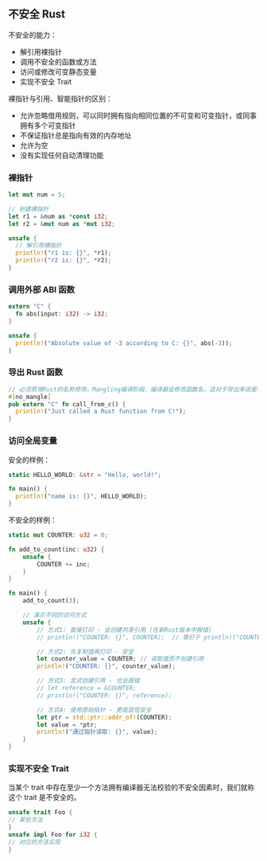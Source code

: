 ## 不安全 Rust

不安全的能力：

- 解引用裸指针
- 调用不安全的函数或方法
- 访问或修改可变静态变量
- 实现不安全 Trait

裸指针与引用、智能指针的区别：

- 允许忽略借用规则，可以同时拥有指向相同位置的不可变和可变指针，或同事拥有多个可变指针
- 不保证指针总是指向有效的内存地址
- 允许为空
- 没有实现任何自动清理功能

### 裸指针

```rust
let mut num = 5;

// 创建裸指针
let r1 = &num as *const i32;
let r2 = &mut num as *mut i32;

unsafe {
  // 解引用裸指针
  println!("r1 is: {}", *r1);
  println!("r2 is: {}", *r2);
}
```

### 调用外部 ABI 函数

```rust
extern "C" {
  fn abs(input: i32) -> i32;
}

unsafe {
  println!("Absolute value of -3 according to C: {}", abs(-3));
}
```

### 导出 Rust 函数

```rust
// 必须禁用Rust的名称修饰，Mangling编译阶段，编译器会修改函数名，这对于导出来说是不可接受的，no_mangle告诉编译器不要修改函数名
#[no_mangle]
pub extern "C" fn call_from_c() {
  println!("Just called a Rust function from C!");
}
```

### 访问全局变量

安全的样例：

```rust
static HELLO_WORLD: &str = "Hello, world!";

fn main() {
  println!("name is: {}", HELLO_WORLD);
}
```

不安全的样例：

```rust
static mut COUNTER: u32 = 0;

fn add_to_count(inc: u32) {
    unsafe {
        COUNTER += inc;
    }
}

fn main() {
    add_to_count(3);

    // 演示不同的访问方式
    unsafe {
        // 方式1: 直接打印 - 会创建共享引用 (在新Rust版本中报错)
        // println!("COUNTER: {}", COUNTER);  // 等价于 println!("COUNTER: {}", &COUNTER);

        // 方式2: 先复制值再打印 - 安全
        let counter_value = COUNTER; // 读取值而不创建引用
        println!("COUNTER: {}", counter_value);

        // 方式3: 显式创建引用 - 也会报错
        // let reference = &COUNTER;
        // println!("COUNTER: {}", reference);

        // 方式4: 使用原始指针 - 更底层但安全
        let ptr = std::ptr::addr_of!(COUNTER);
        let value = *ptr;
        println!("通过指针读取: {}", value);
    }
}
```

### 实现不安全 Trait

当某个 trait 中存在至少一个方法拥有编译器无法校验的不安全因素时，我们就称这个 trait 是不安全的。

```rust
unsafe trait Foo {
// 某些方法
}
unsafe impl Foo for i32 {
// 对应的方法实现
}
```
